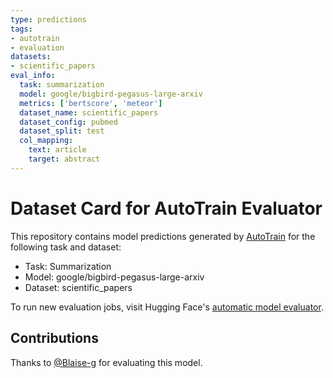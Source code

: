 ```yaml
---
type: predictions
tags:
- autotrain
- evaluation
datasets:
- scientific_papers
eval_info:
  task: summarization
  model: google/bigbird-pegasus-large-arxiv
  metrics: ['bertscore', 'meteor']
  dataset_name: scientific_papers
  dataset_config: pubmed
  dataset_split: test
  col_mapping:
    text: article
    target: abstract
---
```

# Dataset Card for AutoTrain Evaluator

This repository contains model predictions generated by [AutoTrain](https://huggingface.co/autotrain) for the following task and dataset:

* Task: Summarization
* Model: google/bigbird-pegasus-large-arxiv
* Dataset: scientific_papers

To run new evaluation jobs, visit Hugging Face's [automatic model evaluator](https://huggingface.co/spaces/autoevaluate/model-evaluator).

## Contributions

Thanks to [@Blaise-g](https://huggingface.co/Blaise-g) for evaluating this model.